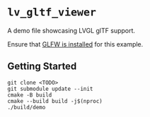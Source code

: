 # `lv_gltf_viewer`

A demo file showcasing LVGL glTF support.

Ensure that [GLFW is installed](https://docs.lvgl.io/master/details/integration/driver/opengles.html) for this example.

## Getting Started

```shell
git clone <TODO>
git submodule update --init
cmake -B build
cmake --build build -j$(nproc)
./build/demo
```

